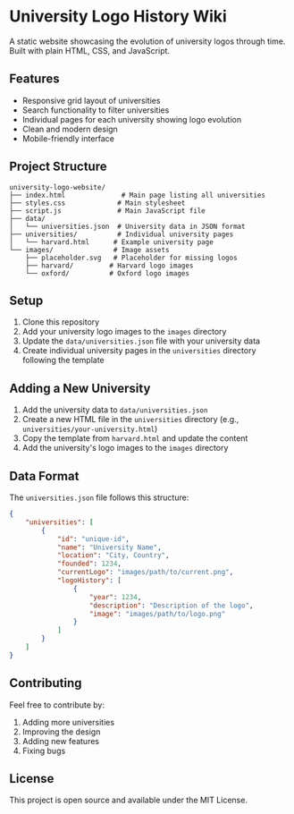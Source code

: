 # University Logo History Wiki

A static website showcasing the evolution of university logos through time. Built with plain HTML, CSS, and JavaScript.

## Features

- Responsive grid layout of universities
- Search functionality to filter universities
- Individual pages for each university showing logo evolution
- Clean and modern design
- Mobile-friendly interface

## Project Structure

```
university-logo-website/
├── index.html              # Main page listing all universities
├── styles.css             # Main stylesheet
├── script.js              # Main JavaScript file
├── data/
│   └── universities.json  # University data in JSON format
├── universities/          # Individual university pages
│   └── harvard.html      # Example university page
└── images/               # Image assets
    ├── placeholder.svg   # Placeholder for missing logos
    ├── harvard/         # Harvard logo images
    └── oxford/          # Oxford logo images
```

## Setup

1. Clone this repository
2. Add your university logo images to the `images` directory
3. Update the `data/universities.json` file with your university data
4. Create individual university pages in the `universities` directory following the template

## Adding a New University

1. Add the university data to `data/universities.json`
2. Create a new HTML file in the `universities` directory (e.g., `universities/your-university.html`)
3. Copy the template from `harvard.html` and update the content
4. Add the university's logo images to the `images` directory

## Data Format

The `universities.json` file follows this structure:

```json
{
    "universities": [
        {
            "id": "unique-id",
            "name": "University Name",
            "location": "City, Country",
            "founded": 1234,
            "currentLogo": "images/path/to/current.png",
            "logoHistory": [
                {
                    "year": 1234,
                    "description": "Description of the logo",
                    "image": "images/path/to/logo.png"
                }
            ]
        }
    ]
}
```

## Contributing

Feel free to contribute by:
1. Adding more universities
2. Improving the design
3. Adding new features
4. Fixing bugs

## License

This project is open source and available under the MIT License. 